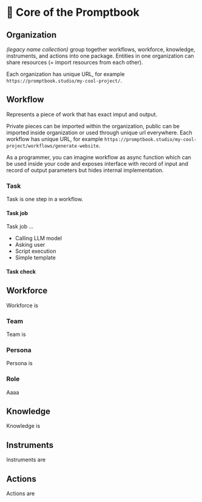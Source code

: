 # 💙 Core of the Promptbook

## Organization

_(legacy name collection)_ group together workflows, workforce, knowledge, instruments, and actions into one package. Entities in one organization can share resources (= import resources from each other).

Each organization has unique URL, for example `https://promptbook.studio/my-cool-project/`.

## Workflow

Represents a piece of work that has exact imput and output.

Private pieces can be imported within the organization, public can be imported inside organization or used through unique url everywhere. Each workflow has unique URL, for example `https://promptbook.studio/my-cool-project/workflows/generate-website`.

As a programmer, you can imagine workflow as async function which can be used inside your code and exposes interface with record of input and record of output parameters but hides internal implementation.

### Task

Task is one step in a workflow.

#### Task job

Task job ...

-   Calling LLM model
-   Asking user
-   Script execution
-   Simple template

#### Task check

<!--
### Subtask

Aaaa
-->

## Workforce

Workforce is

### Team

Team is

### Persona

Persona is

### Role

Aaaa

## Knowledge

Knowledge is

## Instruments

Instruments are

## Actions

Actions are
